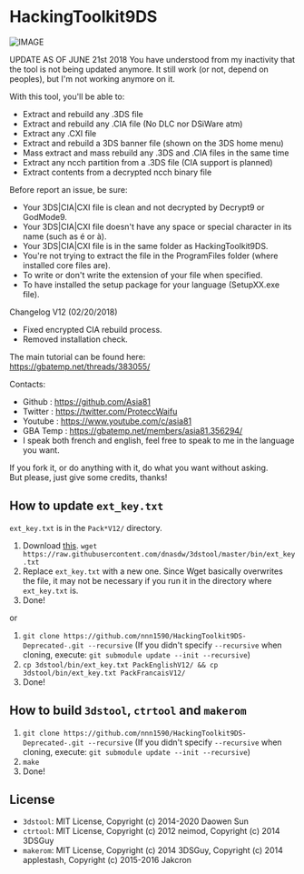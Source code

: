 # HackingToolkit9DS

![IMAGE](http://nsa39.casimages.com/img/2018/02/20/180220062531406418.png)

UPDATE AS OF JUNE 21st 2018
You have understood from my inactivity that the tool is not being updated anymore.
It still work (or not, depend on peoples), but I'm not working anymore on it.

With this tool, you'll be able to:
- Extract and rebuild any .3DS file
- Extract and rebuild any .CIA file (No DLC nor DSiWare atm)
- Extract any .CXI file
- Extract and rebuild a 3DS banner file (shown on the 3DS home menu)
- Mass extract and mass rebuild any .3DS and .CIA files in the same time
- Extract any ncch partition from a .3DS file (CIA support is planned)
- Extract contents from a decrypted ncch binary file

Before report an issue, be sure:
- Your 3DS|CIA|CXI file is clean and not decrypted by Decrypt9 or GodMode9.
- Your 3DS|CIA|CXI file doesn't have any space or special character in its name (such as é or à).
- Your 3DS|CIA|CXI file is in the same folder as HackingToolkit9DS.
- You're not trying to extract the file in the ProgramFiles folder (where installed core files are).
- To write or don't write the extension of your file when specified.
- To have installed the setup package for your language (SetupXX.exe file).

Changelog V12 (02/20/2018)
- Fixed encrypted CIA rebuild process.
- Removed installation check.

The main tutorial can be found here:<br>
https://gbatemp.net/threads/383055/

Contacts:
- Github : https://github.com/Asia81
- Twitter : https://twitter.com/ProteccWaifu
- Youtube : https://www.youtube.com/c/asia81
- GBA Temp : https://gbatemp.net/members/asia81.356294/
- I speak both french and english, feel free to speak to me in the language you want.

If you fork it, or do anything with it, do what you want without asking.  
But please, just give some credits, thanks!

## How to update `ext_key.txt`
`ext_key.txt` is in the `Pack*V12/` directory.

 1. Download [this](https://raw.githubusercontent.com/dnasdw/3dstool/master/bin/ext_key.txt). `wget https://raw.githubusercontent.com/dnasdw/3dstool/master/bin/ext_key.txt`
 2. Replace `ext_key.txt` with a new one. Since Wget basically overwrites the file, it may not be necessary if you run it in the directory where `ext_key.txt` is.
 3. Done!

or

 1. `git clone https://github.com/nnn1590/HackingToolkit9DS-Deprecated-.git --recursive` (If you didn't specify `--recursive` when cloning, execute: `git submodule update --init --recursive`)
 2. `cp 3dstool/bin/ext_key.txt PackEnglishV12/ && cp 3dstool/bin/ext_key.txt PackFrancaisV12/`
 3. Done!

## How to build `3dstool`, `ctrtool` and `makerom`
 1. `git clone https://github.com/nnn1590/HackingToolkit9DS-Deprecated-.git --recursive` (If you didn't specify `--recursive` when cloning, execute: `git submodule update --init --recursive`)
 2. `make`
 3. Done!

## License
- `3dstool`: MIT License, Copyright (c) 2014-2020 Daowen Sun
- `ctrtool`: MIT License, Copyright (c) 2012 neimod, Copyright (c) 2014 3DSGuy
- `makerom`: MIT License, Copyright (c) 2014 3DSGuy, Copyright (c) 2014 applestash, Copyright (c) 2015-2016 Jakcron

